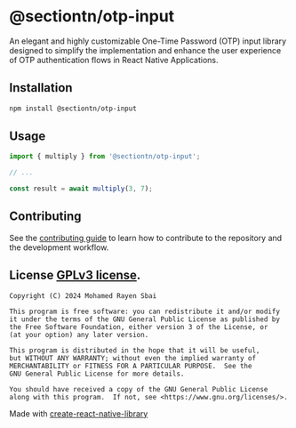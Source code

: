 # @sectiontn/otp-input

An elegant and highly customizable One-Time Password (OTP) input library designed to simplify the implementation and enhance the user experience of OTP authentication flows in React Native Applications.

## Installation

```sh
npm install @sectiontn/otp-input
```

## Usage

```js
import { multiply } from '@sectiontn/otp-input';

// ...

const result = await multiply(3, 7);
```

## Contributing

See the [contributing guide](CONTRIBUTING.md) to learn how to contribute to the repository and the development workflow.

## License [GPLv3 license](./LICENSE).

    Copyright (C) 2024 Mohamed Rayen Sbai

    This program is free software: you can redistribute it and/or modify
    it under the terms of the GNU General Public License as published by
    the Free Software Foundation, either version 3 of the License, or
    (at your option) any later version.

    This program is distributed in the hope that it will be useful,
    but WITHOUT ANY WARRANTY; without even the implied warranty of
    MERCHANTABILITY or FITNESS FOR A PARTICULAR PURPOSE.  See the
    GNU General Public License for more details.

    You should have received a copy of the GNU General Public License
    along with this program.  If not, see <https://www.gnu.org/licenses/>.

Made with [create-react-native-library](https://github.com/callstack/react-native-builder-bob)
